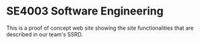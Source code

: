 # SE4003 Software Engineering

This is a proof of concept web site showing the site functionalities that are described in our team's SSRD.
